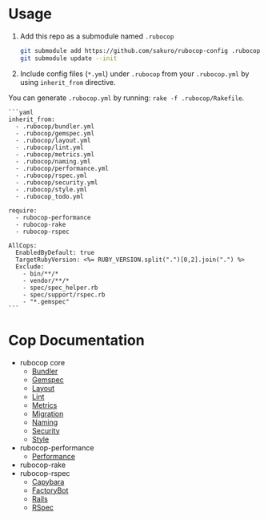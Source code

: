 # Usage

1. Add this repo as a submodule named `.rubocop`
    ```sh
    git submodule add https://github.com/sakuro/rubocop-config .rubocop
    git submodule update --init
    ```
2. Include config files (`*.yml`) under `.rubocop` from your `.rubocop.yml` by using `inherit_from` directive.

You can generate `.rubocop.yml` by running: `rake -f .rubocop/Rakefile`.

    ```yaml
    inherit_from:
      - .rubocop/bundler.yml
      - .rubocop/gemspec.yml
      - .rubocop/layout.yml
      - .rubocop/lint.yml
      - .rubocop/metrics.yml
      - .rubocop/naming.yml
      - .rubocop/performance.yml
      - .rubocop/rspec.yml
      - .rubocop/security.yml
      - .rubocop/style.yml
      - .rubocop_todo.yml

    require:
      - rubocop-performance
      - rubocop-rake
      - rubocop-rspec

    AllCops:
      EnabledByDefault: true
      TargetRubyVersion: <%= RUBY_VERSION.split(".")[0,2].join(".") %>
      Exclude:
        - bin/**/*
        - vendor/**/*
        - spec/spec_helper.rb
        - spec/support/rspec.rb
        - "*.gemspec"
    ```

# Cop Documentation

* rubocop core
  * [Bundler](https://docs.rubocop.org/rubocop/cops_bundler.html)
  * [Gemspec](https://docs.rubocop.org/rubocop/cops_gemspec.html)
  * [Layout](https://docs.rubocop.org/rubocop/cops_layout.html)
  * [Lint](https://docs.rubocop.org/rubocop/cops_lint.html)
  * [Metrics](https://docs.rubocop.org/rubocop/cops_metrics.html)
  * [Migration](https://docs.rubocop.org/rubocop/cops_migration.html)
  * [Naming](https://docs.rubocop.org/rubocop/cops_naming.html)
  * [Security](https://docs.rubocop.org/rubocop/cops_security.html)
  * [Style](https://docs.rubocop.org/rubocop/cops_style.html)
* rubocop-performance
  * [Performance](https://docs.rubocop.org/rubocop-performance/cops_performance.html)
* rubocop-rake
* rubocop-rspec
  * [Capybara](https://docs.rubocop.org/rubocop-rspec/cops_rspec_capybara.html)
  * [FactoryBot](https://docs.rubocop.org/rubocop-rspec/cops_rspec_factorybot.html)
  * [Rails](https://docs.rubocop.org/rubocop-rspec/cops_rspec_rails.html)
  * [RSpec](https://docs.rubocop.org/rubocop-rspec/cops_rspec.html)
